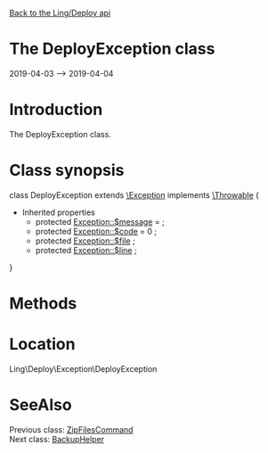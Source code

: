 [Back to the Ling/Deploy api](https://github.com/lingtalfi/Deploy/blob/master/doc/api/Ling/Deploy.md)



The DeployException class
================
2019-04-03 --> 2019-04-04






Introduction
============

The DeployException class.



Class synopsis
==============


class <span class="pl-k">DeployException</span> extends [\Exception](http://php.net/manual/en/class.exception.php) implements [\Throwable](http://php.net/manual/en/class.throwable.php) {

- Inherited properties
    - protected  [Exception::$message](#property-message) =  ;
    - protected  [Exception::$code](#property-code) = 0 ;
    - protected  [Exception::$file](#property-file) ;
    - protected  [Exception::$line](#property-line) ;

}






Methods
==============






Location
=============
Ling\Deploy\Exception\DeployException


SeeAlso
==============
Previous class: [ZipFilesCommand](https://github.com/lingtalfi/Deploy/blob/master/doc/api/Ling/Deploy/Command/ZipFilesCommand.md)<br>Next class: [BackupHelper](https://github.com/lingtalfi/Deploy/blob/master/doc/api/Ling/Deploy/Helper/BackupHelper.md)<br>
